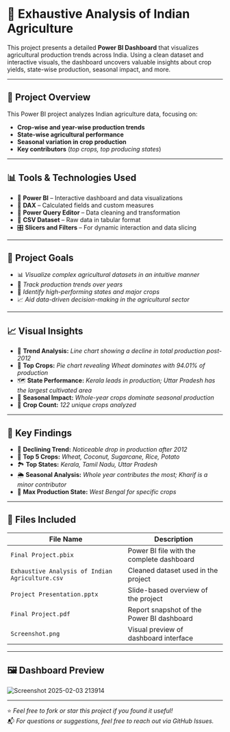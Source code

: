 # 🌾 **Exhaustive Analysis of Indian Agriculture**

This project presents a detailed **Power BI Dashboard** that visualizes agricultural production trends across India. Using a clean dataset and interactive visuals, the dashboard uncovers valuable insights about crop yields, state-wise production, seasonal impact, and more.

---

## 📌 **Project Overview**

This Power BI project analyzes Indian agriculture data, focusing on:

- **Crop-wise and year-wise production trends**
- **State-wise agricultural performance**
- **Seasonal variation in crop production**
- **Key contributors** (*top crops, top producing states*)

---

## 📊 **Tools & Technologies Used**

- 🧩 **Power BI** – Interactive dashboard and data visualizations  
- 🔢 **DAX** – Calculated fields and custom measures  
- 🧹 **Power Query Editor** – Data cleaning and transformation  
- 📄 **CSV Dataset** – Raw data in tabular format  
- 🎛️ **Slicers and Filters** – For dynamic interaction and data slicing  

---

## 🚀 **Project Goals**

- 📊 *Visualize complex agricultural datasets in an intuitive manner*  
- 🔁 *Track production trends over years*  
- 🧭 *Identify high-performing states and major crops*  
- 📈 *Aid data-driven decision-making in the agricultural sector*  

---

## 📈 **Visual Insights**

- 📅 **Trend Analysis:** *Line chart showing a decline in total production post-2012*  
- 🧩 **Top Crops:** *Pie chart revealing Wheat dominates with 94.01% of production*  
- 🗺️ **State Performance:** *Kerala leads in production; Uttar Pradesh has the largest cultivated area*  
- 🍂 **Seasonal Impact:** *Whole-year crops dominate seasonal production*  
- 🌱 **Crop Count:** *122 unique crops analyzed*

---

## 🏁 **Key Findings**

- 🔻 **Declining Trend:** *Noticeable drop in production after 2012*  
- 🌾 **Top 5 Crops:** *Wheat, Coconut, Sugarcane, Rice, Potato*  
- 🏞️ **Top States:** *Kerala, Tamil Nadu, Uttar Pradesh*  
- 🌦️ **Seasonal Analysis:** *Whole year contributes the most; Kharif is a minor contributor*  
- 📍 **Max Production State:** *West Bengal for specific crops*

---

## 📁 **Files Included**

| File Name                                | Description                                  |
|------------------------------------------|----------------------------------------------|
| `Final Project.pbix`                     | Power BI file with the complete dashboard    |
| `Exhaustive Analysis of Indian Agriculture.csv` | Cleaned dataset used in the project     |
| `Project Presentation.pptx`              | Slide-based overview of the project          |
| `Final Project.pdf`                      | Report snapshot of the Power BI dashboard    |
| `Screenshot.png`                         | Visual preview of dashboard interface        |

---

## 🖼️ **Dashboard Preview**


![Screenshot 2025-02-03 213914](https://github.com/user-attachments/assets/2b82fd27-fcaa-4667-9faa-ceff4c1545ec)

---

⭐ *Feel free to fork or star this project if you found it useful!*  
📬 *For questions or suggestions, feel free to reach out via GitHub Issues.*


